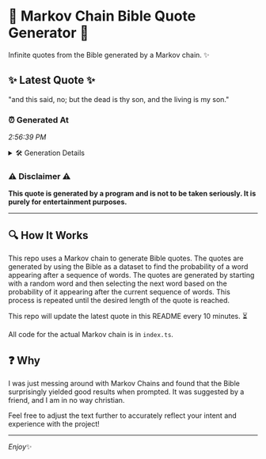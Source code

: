 # 📖 Markov Chain Bible Quote Generator 📖

Infinite quotes from the Bible generated by a Markov chain. ✨

## ✨ Latest Quote ✨
"and this said, no; but the dead is thy son, and the living is my son."

### ⏰ Generated At
*2:56:39 PM*

<details>
    <summary>🛠️ Generation Details</summary>
    <p>
        <strong>🌱 Seed:</strong> and<br>
        <strong>🔄 Iterations:</strong> 15<br>
        <strong>📜 Context History:</strong><br>[ and ]: this<br>[ and, this ]: said,<br>[ and, this, said, ]: no;<br>[ and, this, said,, no; ]: but<br>[ and, this, said,, no;, but ]: the<br>[ and, this, said,, no;, but, the ]: dead<br>[ this, said,, no;, but, the, dead ]: is<br>[ said,, no;, but, the, dead, is ]: thy<br>[ no;, but, the, dead, is, thy ]: son,<br>[ but, the, dead, is, thy, son, ]: and<br>[ the, dead, is, thy, son,, and ]: the<br>[ dead, is, thy, son,, and, the ]: living<br>[ is, thy, son,, and, the, living ]: is<br>[ thy, son,, and, the, living, is ]: my<br>[ son,, and, the, living, is, my ]: son.<br>
    </p>
</details>

### ⚠️ Disclaimer ⚠️
**This quote is generated by a program and is not to be taken seriously. It is purely for entertainment purposes.**

---

## 🔍 How It Works

This repo uses a Markov chain to generate Bible quotes. The quotes are generated by using the Bible as a dataset to find the probability of a word appearing after a sequence of words. The quotes are generated by starting with a random word and then selecting the next word based on the probability of it appearing after the current sequence of words. This process is repeated until the desired length of the quote is reached.

This repo will update the latest quote in this README every 10 minutes. ⏳

All code for the actual Markov chain is in `index.ts`.

## ❓ Why

I was just messing around with Markov Chains and found that the Bible surprisingly yielded good results when prompted. 
It was suggested by a friend, and I am in no way christian.

Feel free to adjust the text further to accurately reflect your intent and experience with the project!

---

*Enjoy*✨
